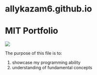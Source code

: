 # allykazam6.github.io

<h1>MIT Portfolio</h1>
<img src="coding.JPG">
<p>The purpose of this file is to:</p>
<ol>
  <li>showcase my programming ability</li>
  <li>understanding of fundamental concepts</li>
</ol>
